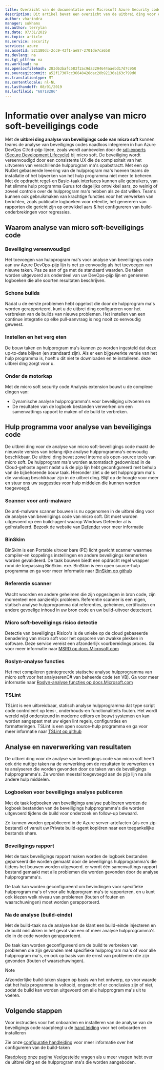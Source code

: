 ```yaml
---
title: Overzicht van de documentatie over Microsoft Azure Security code analyse
description: Dit artikel bevat een overzicht van de uitbrei ding voor de analyse van beveiligings code
author: vharindra
manager: sukhans
ms.author: terrylan
ms.date: 07/31/2019
ms.topic: article
ms.service: security
services: azure
ms.assetid: 521180dc-2cc9-43f1-ae87-2701de7ca6b8
ms.devlang: na
ms.tgt_pltfrm: na
ms.workload: na
ms.openlocfilehash: 283d63bafc583f2ac9da3294644aaebd17d7c950
ms.sourcegitcommit: a52f17307cc36640426dac20b92136a163c799d0
ms.translationtype: MT
ms.contentlocale: nl-NL
ms.lasthandoff: 08/01/2019
ms.locfileid: "68718286"
---
```

# <a name="about-microsoft-security-code-analysis"></a>Informatie over analyse van micro soft-beveiligings code

Met de **uitbrei ding analyse van beveiligings code van micro soft** kunnen teams de analyse van beveiligings codes naadloos integreren in hun Azure DevOps CI/cd-pijp lijnen, zoals wordt aanbevolen door de [sdl-experts (Secure Development Lifecycle)](https://www.microsoft.com/securityengineering/sdl/practices) bij micro soft. De beveiliging wordt vereenvoudigd door een consistente UX die de complexiteit van het uitvoeren van verschillende hulpprogram ma's opabstractt. Met een op NuGet gebaseerde levering van de hulpprogram ma's hoeven teams de installatie of het bijwerken van het hulp programma niet meer te beheren. Met de opdracht regel-en Basic-taak interfaces kunnen alle gebruikers, van het slimme hulp programma Gurus tot dagelijks ontwikkel aars, zo weinig of zoveel controle over de hulpprogram ma's hebben als ze dat willen. Teams kunnen ook gebruikmaken van krachtige functies voor het verwerken van berichten, zoals publicatie logboeken voor retentie, het genereren van rapporten die gericht zijn op ontwikkel aars & het configureren van build-onderbrekingen voor regressies.

## <a name="why-microsoft-security-code-analysis"></a>Waarom analyse van micro soft-beveiligings code

### <a name="security-simplified"></a>Beveiliging vereenvoudigd

Het toevoegen van hulpprogram ma's voor analyse van beveiligings code aan uw Azure DevOps-pijp lijn is net zo eenvoudig als het toevoegen van nieuwe taken. Pas ze aan of ga met de standaard waarden. De taken worden uitgevoerd als onderdeel van uw DevOps-pijp lijn en genereren logboeken die alle soorten resultaten beschrijven.

### <a name="clean-builds"></a>Schone builds

Nadat u de eerste problemen hebt opgelost die door de hulpprogram ma's worden gerapporteerd, kunt u de uitbrei ding configureren voor het verbreken van de builds van nieuwe problemen. Het instellen van een continue integratie op elke pull-aanvraag is nog nooit zo eenvoudig geweest.

### <a name="set-it-and-forget-it"></a>Instellen en het verg eten

De bouw taken en hulpprogram ma's kunnen zo worden ingesteld dat deze up-to-date blijven (en standaard zijn). Als er een bijgewerkte versie van het hulp programma is, hoeft u dit niet te downloaden en te installeren. deze uitbrei ding zorgt voor u. 

>>>
### <a name="under-the-hood"></a>Onder de motorkap

Met de micro soft security code Analysis extension bouwt u de complexe dingen van:
  - Dynamische analyse hulpprogramma's voor beveiliging uitvoeren en
  - De resultaten van de logboek bestanden verwerken om een samenvattings rapport te maken of de build te verbreken.
>>>

## <a name="security-code-analysis-toolset"></a>Hulp programma voor analyse van beveiligings code

De uitbrei ding voor de analyse van micro soft-beveiligings code maakt de nieuwste versies van belang rijke analyse hulpprogramma's eenvoudig beschikbaar. De uitbrei ding bevat zowel interne als open-source tools van micro soft. De hulpprogram ma's worden automatisch gedownload in de Cloud-gehoste agent nadat u & de pijp lijn hebt geconfigureerd met behulp van de bijbehorende bouw taak. Hieronder ziet u de set hulpprogram ma's die vandaag beschikbaar zijn in de uitbrei ding. Blijf op de hoogte voor meer en stuur ons uw suggesties voor hulp middelen die kunnen worden toegevoegd.

### <a name="anti-malware-scanner"></a>Scanner voor anti-malware

De anti-malware scanner bouwen is nu opgenomen in de uitbrei ding voor de analyse van beveiligings code van micro soft. Dit moet worden uitgevoerd op een build-agent waarop Windows Defender al is geïnstalleerd. Bezoek de website van [Defender](https://aka.ms/defender) voor meer informatie 

### <a name="binskim"></a>BinSkim

BinSkim is een Portable uitvoer bare (PE) licht gewicht scanner waarmee compiler-en koppelings instellingen en andere beveiligings kenmerken worden gevalideerd. De taak bouwen biedt een opdracht regel wrapper rond de toepassing BinSkim. exe. BinSkim is een open source-hulp programma en ga voor meer informatie naar [BinSkim op github](https://github.com/Microsoft/binskim)

### <a name="credential-scanner"></a>Referentie scanner

Wacht woorden en andere geheimen die zijn opgeslagen in bron code, zijn momenteel een aanzienlijk probleem. Referentie scanner is een eigen, statisch analyse hulpprogramma dat referenties, geheimen, certificaten en andere gevoelige inhoud in uw bron code en uw build-uitvoer detecteert.

### <a name="microsoft-security-risk-detection"></a>Micro soft-beveiligings risico detectie

Detectie van beveiligings Risico's is de unieke op de cloud gebaseerde benadering van micro soft voor het opsporen van zwakke plekken in software. Deze service vereist een afzonderlijk voorbereidings proces. Ga voor meer informatie naar [MSRD op docs.Microsoft.com](https://docs.microsoft.com/security-risk-detection/)

### <a name="roslyn-analyzers"></a>Roslyn-analyse functies

Het met compileren geïntegreerde statische analyse hulpprogramma van micro soft voor het analyserenC# van beheerde code (en VB). Ga voor meer informatie naar [Roslyn-analyse functies op docs.Microsoft.com](https://docs.microsoft.com/dotnet/standard/analyzers/)

### <a name="tslint"></a>TSLint

TSLint is een uitbreidbaar, statisch analyse hulpprogramma dat type script code controleert op lees-, onderhouds-en functionaliteits fouten. Het wordt wereld wijd ondersteund in moderne editors en bouwt systemen en kan worden aangepast met uw eigen lint regels, configuraties en formatteringen. TSLint is een open source-hulp programma en ga voor meer informatie naar [TSLint op github](https://github.com/palantir/tslint)

## <a name="analysis-and-post-processing-of-results"></a>Analyse en naverwerking van resultaten

De uitbrei ding voor de analyse van beveiligings code van micro soft heeft ook drie nuttige taken na de verwerking om de resultaten te verwerken en te analyseren die worden gevonden door de taken van de beveiligings hulpprogramma's. Ze worden meestal toegevoegd aan de pijp lijn na alle andere hulp middelen.

### <a name="publish-security-analysis-logs"></a>Logboeken voor beveiligings analyse publiceren
Met de taak logboeken van beveiligings analyse publiceren worden de logboek bestanden van de beveiligings hulpprogramma's die worden uitgevoerd tijdens de build voor onderzoek en follow-up bewaard.

Ze kunnen worden gepubliceerd in de Azure server-artefacten (als een zip-bestand) of vanuit uw Private build-agent kopiëren naar een toegankelijke bestands share.

### <a name="security-report"></a>Beveiligings rapport
Met de taak beveiligings rapport maken worden de logboek bestanden geparseerd die worden gemaakt door de beveiligings hulpprogramma's die tijdens het bouwen worden uitgevoerd. er wordt één samenvattings rapport bestand gemaakt met alle problemen die worden gevonden door de analyse hulpprogramma's.

De taak kan worden geconfigureerd om bevindingen voor specifieke hulpprogram ma's of voor alle hulpprogram ma's te rapporteren, en u kunt ook kiezen welk niveau van problemen (fouten of fouten en waarschuwingen) moet worden gerapporteerd.

### <a name="post-analysis-build-break"></a>Na de analyse (build-einde)
Met de build-taak na de analyse kan de klant een build-einde injecteren en de build mislukken in het geval van een of meer analyse hulpprogramma's die in de code worden gerapporteerd.

De taak kan worden geconfigureerd om de build te verbreken van problemen die zijn gevonden met specifieke hulpprogram ma's of voor alle hulpprogram ma's, en ook op basis van de ernst van problemen die zijn gevonden (fouten of waarschuwingen).

>[!NOTE]
>Afzonderlijke build-taken slagen op basis van het ontwerp, op voor waarde dat het hulp programma is voltooid, ongeacht of er conclusies zijn of niet, zodat de build kan worden uitgevoerd om alle hulpprogram ma's uit te voeren.

## <a name="next-steps"></a>Volgende stappen

Voor instructies voor het onboarden en installeren van de analyse van de beveiligings code raadpleegt u de [hand leiding](security-code-analysis-onboard.md) voor het onboarden en installeren

Zie onze [configuratie handleiding](security-code-analysis-customize.md) voor meer informatie over het configureren van de build-taken

[Raadpleeg onze pagina Veelgestelde vragen](security-code-analysis-faq.md) als u meer vragen hebt over de uitbrei ding en de hulpprogram ma's die worden aangeboden.